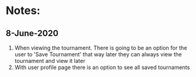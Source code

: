 # Notes:

## 8-June-2020
1. When viewing the tournament. There is going to be an option for the user to 'Save Tournament' that way later they can always view the tournament and view it later
2. With user profile page there is an option to see all saved tournaments

